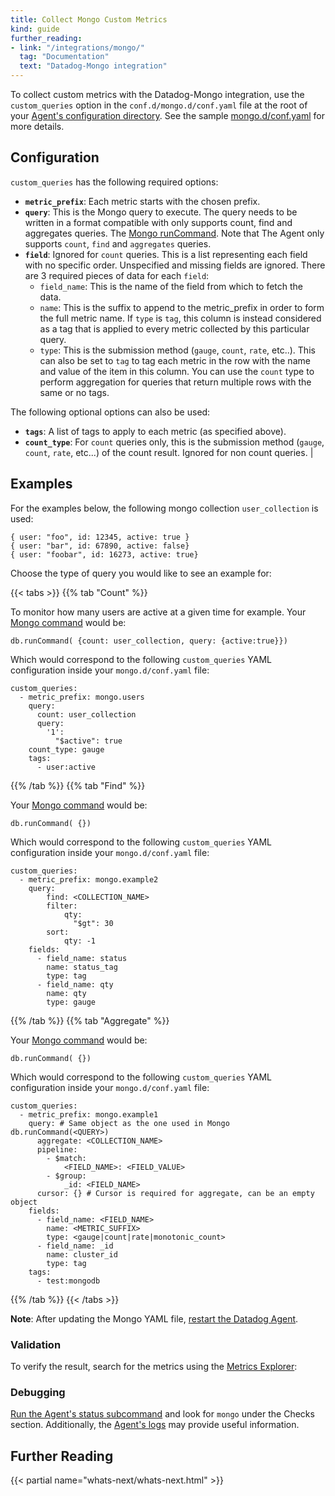 ```yaml
---
title: Collect Mongo Custom Metrics
kind: guide
further_reading:
- link: "/integrations/mongo/"
  tag: "Documentation"
  text: "Datadog-Mongo integration"
---
```


To collect custom metrics with the Datadog-Mongo integration, use the `custom_queries` option in the `conf.d/mongo.d/conf.yaml` file at the root of your [Agent's configuration directory][1]. See the sample [mongo.d/conf.yaml][2] for more details.

## Configuration

`custom_queries` has the following required options:

* **`metric_prefix`**: Each metric starts with the chosen prefix.
* **`query`**: This is the Mongo query to execute. The query needs to be written in a format compatible with only supports count, find and aggregates queries. The [Mongo runCommand][3]. Note that The Agent only supports `count`, `find` and `aggregates` queries.
* **`field`**: Ignored for `count` queries. This is a list representing each field with no specific order. Unspecified and missing fields are ignored. There are 3 required pieces of data for each `field`:
  * `field_name`: This is the name of the field from which to fetch the data.
  * `name`: This is the suffix to append to the metric_prefix in order to form the full metric name. If `type` is `tag`, this column is instead considered as a tag that is applied to every metric collected by this particular query.
  * `type`: This is the submission method (`gauge`, `count`, `rate`, etc..). This can also be set to `tag` to tag each metric in the row with the name and value of the item in this column. You can use the `count` type to perform aggregation for queries that return multiple rows with the same or no tags.

The following optional options can also be used:

* **`tags`**: A list of tags to apply to each metric (as specified above).
* **`count_type`**: For `count` queries only, this is the submission method (`gauge`, `count`, `rate`, etc...) of the count result. Ignored for non count queries. | 

## Examples

For the examples below, the following mongo collection `user_collection` is used:

```
{ user: "foo", id: 12345, active: true }
{ user: "bar", id: 67890, active: false}
{ user: "foobar", id: 16273, active: true}
```

Choose the type of query you would like to see an example for:

{{< tabs >}}
{{% tab "Count" %}}

To monitor how many users are active at a given time for example. Your [Mongo command][1] would be:

```
db.runCommand( {count: user_collection, query: {active:true}})
```

Which would correspond to the following `custom_queries` YAML configuration inside your `mongo.d/conf.yaml` file:

```
custom_queries:
  - metric_prefix: mongo.users
    query:
      count: user_collection
      query:
        '1':
          "$active": true
    count_type: gauge
    tags:
      - user:active
```

[1]: https://docs.mongodb.com/manual/reference/command
{{% /tab %}}
{{% tab "Find" %}}

Your [Mongo command][1] would be:

```
db.runCommand( {})
```

Which would correspond to the following `custom_queries` YAML configuration inside your `mongo.d/conf.yaml` file:

```
custom_queries:
  - metric_prefix: mongo.example2
    query:
        find: <COLLECTION_NAME>
        filter:
            qty:
              "$gt": 30
        sort:
            qty: -1
    fields:
      - field_name: status
        name: status_tag
        type: tag
      - field_name: qty
        name: qty
        type: gauge

```

[1]: https://docs.mongodb.com/manual/reference/command
{{% /tab %}}
{{% tab "Aggregate" %}}

Your [Mongo command][1] would be:
```
db.runCommand( {})
```

Which would correspond to the following `custom_queries` YAML configuration inside your `mongo.d/conf.yaml` file:

```
custom_queries:
  - metric_prefix: mongo.example1
    query: # Same object as the one used in Mongo db.runCommand(<QUERY>)
      aggregate: <COLLECTION_NAME>
      pipeline:
        - $match:
            <FIELD_NAME>: <FIELD_VALUE>
        - $group:
            _id: <FIELD_NAME>
      cursor: {} # Cursor is required for aggregate, can be an empty object
    fields:
      - field_name: <FIELD_NAME>
        name: <METRIC_SUFFIX>
        type: <gauge|count|rate|monotonic_count>
      - field_name: _id
        name: cluster_id
        type: tag
    tags:
      - test:mongodb
```

[1]: https://docs.mongodb.com/manual/reference/command
{{% /tab %}}
{{< /tabs >}}

**Note**: After updating the Mongo YAML file, [restart the Datadog Agent][4].

### Validation

To verify the result, search for the metrics using the [Metrics Explorer][5]:

### Debugging

[Run the Agent's status subcommand][6] and look for `mongo` under the Checks section. Additionally, the [Agent's logs][7] may provide useful information.

## Further Reading

{{< partial name="whats-next/whats-next.html" >}}

[1]: /agent/guide/agent-configuration-files/#agent-configuration-directory
[2]: https://github.com/DataDog/integrations-core/blob/master/mongo/datadog_checks/mongo/data/conf.yaml.example
[3]: https://docs.mongodb.com/manual/reference/command
[4]: /agent/guide/agent-commands/?tab=agentv6#restart-the-agent
[5]: /graphing/metrics/explorer
[6]: /agent/guide/agent-commands/#agent-status-and-information
[7]: /agent/guide/agent-log-files
